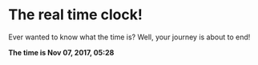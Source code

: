 # The real time clock!

Ever wanted to know what the time is? Well, your journey is about to end!

**The time is Nov 07, 2017, 05:28**